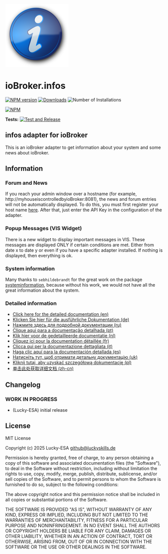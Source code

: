 ![Logo](admin/infos.png)

# ioBroker.infos

[![NPM version](https://img.shields.io/npm/v/iobroker.infos.svg)](https://www.npmjs.com/package/iobroker.infos)
[![Downloads](https://img.shields.io/npm/dm/iobroker.infos.svg)](https://www.npmjs.com/package/iobroker.infos)
![Number of Installations](https://iobroker.live/badges/infos-installed.svg)

[![NPM](https://nodei.co/npm/iobroker.infos.png?downloads=true)](https://nodei.co/npm/iobroker.infos/)

**Tests:** [![Test and Release](https://github.com/Lucky-ESA/ioBroker.infos/actions/workflows/test-and-release.yml/badge.svg)](https://github.com/Lucky-ESA/ioBroker.infos/actions/workflows/test-and-release.yml)

## infos adapter for ioBroker

This is an ioBroker adapter to get information about your system and some news about ioBroker.

## Information

### Forum and News

If you reach your admin window over a hostname (for example, http://myhouseiscontrolledbyioBroker:8081),
the news and forum entries will not be automatically displayed.
To do this, you must first register your host name [here](https://toolkit.sekando.com/docs/en/setup/hostnames).
After that, just enter the API Key in the configuration of the adapter.

### Popup Messages (VIS Widget)

There is a new widget to display important messages in VIS.
These messages are displayed ONLY if certain conditions are met.
Either from date x to date y or even if you have a specific adapter installed.
If nothing is displayed, then everything is ok.

### System information

Many thanks to `sebhildebrandt` for the great work on the package [systeminformation](https://github.com/sebhildebrandt/systeminformation),
because without his work, we would not have all the great information about the system.

### Detailed information

- [Click here for the detailed documentation (en)](docs/en/info.md)
- [Klicken Sie hier für die ausführliche Dokumentation (de)](docs/de/info.md)
- [Нажмите здесь для подробной документации (ru)](docs/ru/info.md)
- [Clique aqui para a documentação detalhada (pt)](docs/pt/info.md)
- [Klik hier voor de gedetailleerde documentatie (nl)](docs/nl/info.md)
- [Cliquez ici pour la documentation détaillée (fr)](docs/fr/info.md)
- [Clicca qui per la documentazione dettagliata (it)](docs/it/info.md)
- [Haga clic aquí para la documentación detallada (es)](docs/es/info.md)
- [Натисніть тут, щоб отримати детальну документацію (uk)](docs/uk/info.md)
- [Kliknij tutaj, aby uzyskać szczegółową dokumentację (pl)](docs/pl/info.md)
- [单击此处获取详细文档 (zh-cn)](docs/zh-cn/info.md)

## Changelog

<!--
    Placeholder for the next version (at the beginning of the line):
    ### **WORK IN PROGRESS**
-->

### **WORK IN PROGRESS**

- (Lucky-ESA) initial release

## License

MIT License

Copyright (c) 2025 Lucky-ESA <github@luckyskills.de>

Permission is hereby granted, free of charge, to any person obtaining a copy
of this software and associated documentation files (the "Software"), to deal
in the Software without restriction, including without limitation the rights
to use, copy, modify, merge, publish, distribute, sublicense, and/or sell
copies of the Software, and to permit persons to whom the Software is
furnished to do so, subject to the following conditions:

The above copyright notice and this permission notice shall be included in all
copies or substantial portions of the Software.

THE SOFTWARE IS PROVIDED "AS IS", WITHOUT WARRANTY OF ANY KIND, EXPRESS OR
IMPLIED, INCLUDING BUT NOT LIMITED TO THE WARRANTIES OF MERCHANTABILITY,
FITNESS FOR A PARTICULAR PURPOSE AND NONINFRINGEMENT. IN NO EVENT SHALL THE
AUTHORS OR COPYRIGHT HOLDERS BE LIABLE FOR ANY CLAIM, DAMAGES OR OTHER
LIABILITY, WHETHER IN AN ACTION OF CONTRACT, TORT OR OTHERWISE, ARISING FROM,
OUT OF OR IN CONNECTION WITH THE SOFTWARE OR THE USE OR OTHER DEALINGS IN THE
SOFTWARE.
